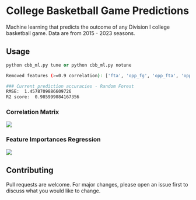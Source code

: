 # College Basketball Game Predictions

Machine learning that predicts the outcome of any Division I college basketball game. Data are from 2015 - 2023 seasons.

## Usage

```python
python cbb_ml.py tune or python cbb_ml.py notune
```

```bash
Removed features (>=0.9 correlation): ['fta', 'opp_fg', 'opp_fta', 'opp_pf', 'def_rtg', 'fta_per_fga_pct', 'fg3a_per_fga_pct', 'ts_pct', 'stl_pct', 'blk_pct', 'efg_pct', 'tov_pct', 'orb_pct', 'ft_rate', 'opp_efg_pct', 'opp_tov_pct', 'drb_pct', 'opp_ft_rate']

### Current prediction accuracies - Random Forest
RMSE:  1.4578709886609726
R2 score:  0.985999084167356
```
### Correlation Matrix
![](https://github.com/bszek213/cbb_machine_learning/blob/dev/correlations.png)

### Feature Importances Regression
![](https://github.com/bszek213/cbb_machine_learning/blob/dev/feature_importances_random_forest.png)
## Contributing
Pull requests are welcome. For major changes, please open an issue first to discuss what you would like to change.
